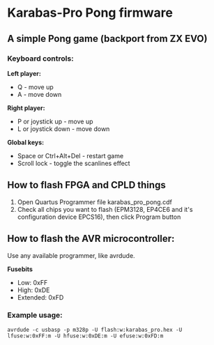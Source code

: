 # Karabas-Pro Pong firmware

## A simple Pong game (backport from ZX EVO)

### Keyboard controls:

**Left player:**
- Q - move up
- A - move down 

**Right player:**
- P or joystick up - move up
- L or joystick down - move down

**Global keys:**
- Space or Ctrl+Alt+Del - restart game
- Scroll lock - toggle the scanlines effect


## How to flash FPGA and CPLD things

1) Open Quartus Programmer file karabas_pro_pong.cdf
2) Check all chips you want to flash (EPM3128, EP4CE6 and it's configuration device EPCS16), then click Program button

## How to flash the AVR microcontroller:

Use any available programmer, like avrdude.

**Fusebits**

- Low: 0xFF
- High: 0xDE
- Extended: 0xFD

### Example usage:

`avrdude -c usbasp -p m328p -U flash:w:karabas_pro.hex -U lfuse:w:0xFF:m -U hfuse:w:0xDE:m -U efuse:w:0xFD:m`
